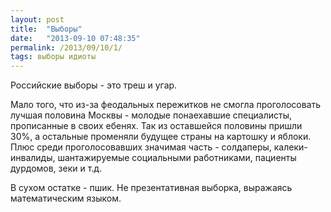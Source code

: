 ```yaml
---
layout: post
title:  "Выборы"
date:   "2013-09-10 07:48:35"
permalink: /2013/09/10/1/
tags: выборы идиоты
---
```


Российские выборы - это треш и угар.

Мало того, что из-за феодальных пережитков не смогла проголосовать
лучшая половина Москвы - молодые понаехавшие специалисты, прописанные
в своих ебенях. Так из оставшейся половины пришли 30%, а остальные
променяли будущее страны на картошку и яблоки. Плюс среди
проголосовавших значимая часть - солдаперы, калеки-инвалиды,
шантажируемые социальными работниками, пациенты дурдомов, зеки и т.д.

В сухом остатке - пшик. Не презентативная выборка, выражаясь
математическим языком.

